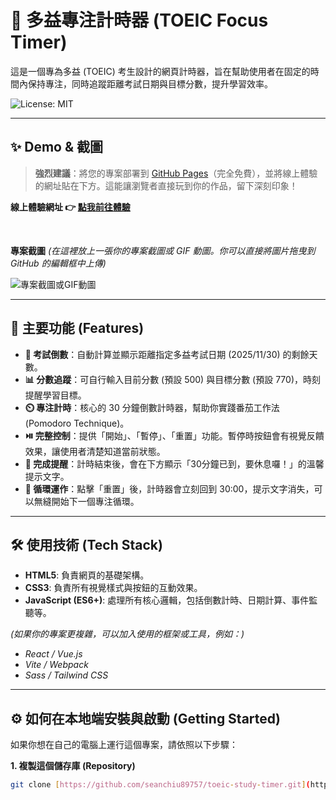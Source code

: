 # 🎯 多益專注計時器 (TOEIC Focus Timer)

這是一個專為多益 (TOEIC) 考生設計的網頁計時器，旨在幫助使用者在固定的時間內保持專注，同時追蹤距離考試日期與目標分數，提升學習效率。

![License: MIT](https://img.shields.io/badge/License-MIT-yellow.svg)

---

## ✨ Demo & 截圖

> **強烈建議**：將您的專案部署到 [GitHub Pages](https://pages.github.com/)（完全免費），並將線上體驗的網址貼在下方。這能讓瀏覽者直接玩到你的作品，留下深刻印象！

**線上體驗網址 👉 [點我前往體驗](https://your-github-username.github.io/toeic-study-timer/)**

<br>

**專案截圖**
*(在這裡放上一張你的專案截圖或 GIF 動圖。你可以直接將圖片拖曳到 GitHub 的編輯框中上傳)*

![專案截圖或GIF動圖](https://placehold.co/800x500/000000/FFF?text=Your+Project+Screenshot+Here)


---

## 🚀 主要功能 (Features)

* **📅 考試倒數**：自動計算並顯示距離指定多益考試日期 (2025/11/30) 的剩餘天數。
* **📊 分數追蹤**：可自行輸入目前分數 (預設 500) 與目標分數 (預設 770)，時刻提醒學習目標。
* **⏲️ 專注計時**：核心的 30 分鐘倒數計時器，幫助你實踐番茄工作法 (Pomodoro Technique)。
* **⏯️ 完整控制**：提供「開始」、「暫停」、「重置」功能。暫停時按鈕會有視覺反饋效果，讓使用者清楚知道當前狀態。
* **🔔 完成提醒**：計時結束後，會在下方顯示「30分鐘已到，要休息囉！」的溫馨提示文字。
* **🔄 循環運作**：點擊「重置」後，計時器會立刻回到 30:00，提示文字消失，可以無縫開始下一個專注循環。

---

## 🛠️ 使用技術 (Tech Stack)

* **HTML5**: 負責網頁的基礎架構。
* **CSS3**: 負責所有視覺樣式與按鈕的互動效果。
* **JavaScript (ES6+)**: 處理所有核心邏輯，包括倒數計時、日期計算、事件監聽等。

*(如果你的專案更複雜，可以加入使用的框架或工具，例如：)*
* *React / Vue.js*
* *Vite / Webpack*
* *Sass / Tailwind CSS*

---

## ⚙️ 如何在本地端安裝與啟動 (Getting Started)

如果你想在自己的電腦上運行這個專案，請依照以下步驟：

**1. 複製這個儲存庫 (Repository)**
```bash
git clone [https://github.com/seanchiu89757/toeic-study-timer.git](https://github.com/seanchiu89757/toeic-study-timer.git)
